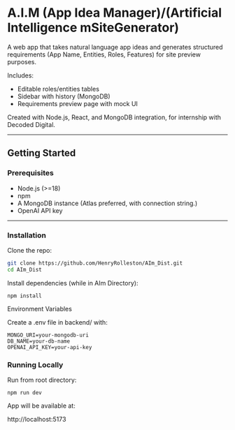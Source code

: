 # A.I.M (App Idea Manager)/(Artificial Intelligence mSiteGenerator)

A web app that takes natural language app ideas and generates structured requirements (App Name, Entities, Roles, Features) for site preview purposes.

Includes:
- Editable roles/entities tables
- Sidebar with history (MongoDB)
- Requirements preview page with mock UI

Created with Node.js, React, and MongoDB integration, for internship with Decoded Digital.

---

## Getting Started

### Prerequisites
- Node.js (>=18)
- npm
- A MongoDB instance (Atlas preferred, with connection string.)
- OpenAI API key

---

### Installation

Clone the repo:

```bash
git clone https://github.com/HenryRolleston/AIm_Dist.git
cd AIm_Dist
```

Install dependencies (while in AIm Directory):
```
npm install
```
Environment Variables

Create a .env file in backend/ with:
```
MONGO_URI=your-mongodb-uri
DB_NAME=your-db-name
OPENAI_API_KEY=your-api-key
```

### Running Locally

Run from root directory:
```
npm run dev
```

App will be available at:

http://localhost:5173
